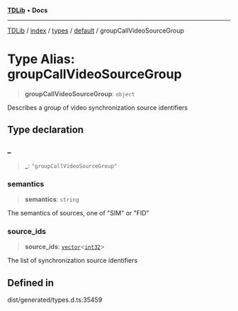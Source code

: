 [**TDLib**](../../../../../../README.md) • **Docs**

***

[TDLib](../../../../../../modules.md) / [index](../../../../../README.md) / [types](../../../README.md) / [default](../README.md) / groupCallVideoSourceGroup

# Type Alias: groupCallVideoSourceGroup

> **groupCallVideoSourceGroup**: `object`

Describes a group of video synchronization source identifiers

## Type declaration

### \_

> **\_**: `"groupCallVideoSourceGroup"`

### semantics

> **semantics**: `string`

The semantics of sources, one of "SIM" or "FID"

### source\_ids

> **source\_ids**: [`vector`](vector.md)\<[`int32`](int32-1.md)\>

The list of synchronization source identifiers

## Defined in

dist/generated/types.d.ts:35459
